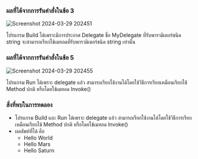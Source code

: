 ### ผลที่ได้จากการรันคำสั่งในข้อ 3

![Screenshot 2024-03-29 202451](https://github.com/KanyakornPuengmon/03376836-OOP-2566-Lab-15/assets/144195697/ff6d3876-3c8e-4b04-8972-1e04357fc371)

โปรแกรม Build ได้เพราะมีการประกาศ Delegate ชื่อ MyDelegate ที่รับพารามิเตอร์ชนิด string จะสามารถเรียกใช้เมทอดที่รับพารามิเตอร์ชนิด string เท่านั้น

### ผลที่ได้จากการรันคำสั่งในข้อ 5

![Screenshot 2024-03-29 202455](https://github.com/KanyakornPuengmon/03376836-OOP-2566-Lab-15/assets/144195697/9202434c-0309-4659-b2bb-9ff41e3c5357)

โปรแกรม Run ได้เพราะ delegate แล้ว สามารถเรียกใช้งานได้โดยใช้วิธีการเรียกเหมือนเรียกใช้ Method ปกติ หรือโดยใช้เมทอด Invoke()

### สิ่งที่พบในการทดลอง
- โปรแกรม Build และ Run ได้เพราะ delegate แล้ว สามารถเรียกใช้งานได้โดยใช้วิธีการเรียกเหมือนเรียกใช้ Method ปกติ หรือโดยใช้เมทอด Invoke()
- ผลลัพท์ที่ได้ คือ
  - Hello World
  - Hello Mars
  - Hello Saturn

